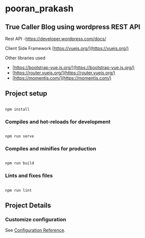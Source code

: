 # pooran_prakash

## True Caller Blog using wordpress REST API

 
 Rest API -https://developer.wordpress.com/docs/
 

 Client Side Framework [https://vuejs.org/](https://vuejs.org/)
 
 Other libraries used 
 - [https://bootstrap-vue.js.org/](https://bootstrap-vue.js.org/) 
 -  [https://router.vuejs.org/](https://router.vuejs.org/) 
 -  [https://momentjs.com/](https://momentjs.com/)


  

## Project setup

```

npm install

```

  

### Compiles and hot-reloads for development

```

npm run serve

```

  

### Compiles and minifies for production

```

npm run build

```

  

### Lints and fixes files

```

npm run lint

```

## Project Details

  
  
  
  

### Customize configuration

See [Configuration Reference](https://cli.vuejs.org/config/).
 



